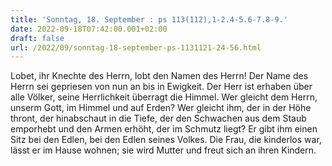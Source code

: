 ```yaml
---
title: 'Sonntag, 18. September : ps 113(112),1-2.4-5.6-7.8-9.'
date: 2022-09-18T07:42:00.001+02:00
draft: false
url: /2022/09/sonntag-18-september-ps-1131121-24-56.html
---
```


Lobet, ihr Knechte des Herrn, lobt den Namen des Herrn! Der Name des Herrn sei gepriesen von nun an bis in Ewigkeit. Der Herr ist erhaben über alle Völker, seine Herrlichkeit überragt die Himmel. Wer gleicht dem Herrn, unserm Gott, im Himmel und auf Erden? Wer gleicht ihm, der in der Höhe thront, der hinabschaut in die Tiefe, der den Schwachen aus dem Staub emporhebt und den Armen erhöht, der im Schmutz liegt? Er gibt ihm einen Sitz bei den Edlen, bei den Edlen seines Volkes. Die Frau, die kinderlos war, lässt er im Hause wohnen; sie wird Mutter und freut sich an ihren Kindern.